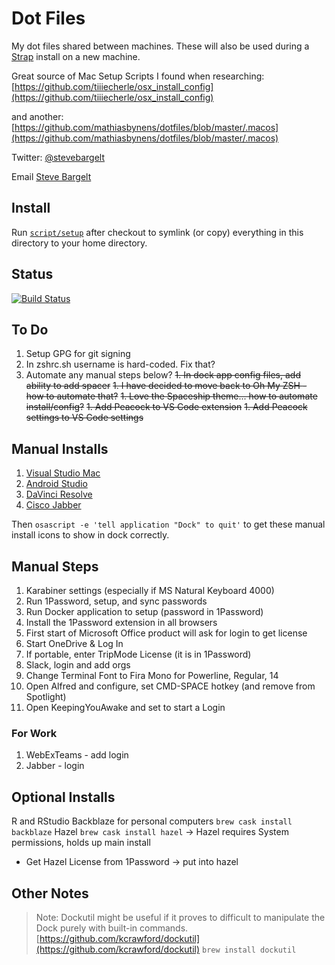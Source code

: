 # Dot Files

My dot files shared between machines. These will also be used during a [Strap](https://github.com/MikeMcQuaid/strap) install on a new machine.

Great source of Mac Setup Scripts I found when researching:
[https://github.com/tiiiecherle/osx_install_config](https://github.com/tiiiecherle/osx_install_config)

and another:
[https://github.com/mathiasbynens/dotfiles/blob/master/.macos](https://github.com/mathiasbynens/dotfiles/blob/master/.macos)

Twitter: [@stevebargelt](http://twitter.com/stevebargelt)

Email [Steve Bargelt](mailto:steve@bargelt.com)

## Install

Run [`script/setup`](https://github.com/stevebargelt/dotfiles/blob/master/script/setup)
after checkout to symlink (or copy) everything in this directory to your home directory.

## Status

[![Build Status](https://travis-ci.org/stevebargelt/dotfiles.svg?branch=master)](https://travis-ci.org/stevebargelt/dotfiles)

## To Do

1. Setup GPG for git signing
1. In zshrc.sh username is hard-coded. Fix that?
1. Automate any manual steps below?
~~1. In dock app config files, add ability to add spacer~~
~~1. I have decided to move back to Oh My ZSH - how to automate that?~~
~~1. Love the Spaceship theme... how to automate install/config?~~
~~1. Add Peacock to VS Code extension~~
~~1. Add Peacock settings to VS Code settings~~

## Manual Installs

1. [Visual Studio Mac](https://visualstudio.microsoft.com/vs/mac/)
1. [Android Studio](https://developer.android.com/studio)
1. [DaVinci Resolve](https://www.blackmagicdesign.com/products/davinciresolve/)
1. [Cisco Jabber](https://uit.stanford.edu/service/jabber/mac/installation)

Then `osascript -e 'tell application "Dock" to quit'` to get these manual install icons to show in dock correctly.

## Manual Steps

1. Karabiner settings (especially if MS Natural Keyboard 4000)
1. Run 1Password, setup, and sync passwords
1. Run Docker application to setup (password in 1Password)
1. Install the 1Password extension in all browsers
1. First start of Microsoft Office product will ask for login to get license
1. Start OneDrive & Log In
1. If portable, enter TripMode License (it is in 1Password)
1. Slack, login and add orgs
1. Change Terminal Font to Fira Mono for Powerline, Regular, 14
1. Open Alfred and configure, set CMD-SPACE hotkey (and remove from Spotlight)
1. Open KeepingYouAwake and set to start a Login

### For Work

1. WebExTeams - add login
1. Jabber - login

## Optional Installs

R and RStudio
Backblaze for personal computers `brew cask install backblaze`
Hazel `brew cask install hazel` -> Hazel requires System permissions, holds up main install

* Get Hazel License from 1Password -> put into hazel

## Other Notes

> Note: Dockutil might be useful if it proves to difficult to manipulate the Dock purely with built-in commands.
[https://github.com/kcrawford/dockutil](https://github.com/kcrawford/dockutil)
`brew install dockutil`
